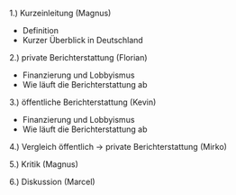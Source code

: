 1.) Kurzeinleitung (Magnus)
* Definition
* Kurzer Überblick in Deutschland

2.) private Berichterstattung (Florian)
* Finanzierung und Lobbyismus
* Wie läuft die Berichterstattung ab

3.) öffentliche Berichterstattung (Kevin)
* Finanzierung und Lobbyismus
* Wie läuft die Berichterstattung ab

4.) Vergleich öffentlich -> private Berichterstattung (Mirko)

5.) Kritik (Magnus)

6.) Diskussion (Marcel)
